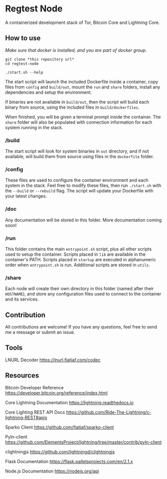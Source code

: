 # Regtest Node

A containerized development stack of Tor, Bitcoin Core and Lightning Core.

## How to use

*Make sure that docker is installed, and you are part of docker group.*

```
git clone *this repository url*
cd regtest-node

./start.sh --help
```

The start script will launch the included Dockerfile inside a container, copy files from `config` and `build/out`, mount the `run` and `share` folders, install any dependencies and setup the environment.

If binaries are not available in `build/out`, then the script will build each binary from source, using the included files in `build/dockerfiles`.

When finished, you will be given a terminal prompt inside the container. The `share` folder will also be populated with connection information for each system running in the stack.

### /build

The start script will look for system binaries in `out` directory, and if not available, will build them from source using files in the `dockerfile` folder.

### /config

These files are used to configure the container environment and each system in the stack. Feel free to modify these files, then run `./start.sh` with the `--build` or `--rebuild` flag. The script will update your Dockerfile with your latest changes.

### /doc

Any documentation will be stored in this folder. More documentation coming soon!

### /run

This folder contains the main `entrypoint.sh` script, plus all other scripts used to setup the container. Scripts placed in `lib` are available in the container's PATH. Scripts placed in `startup` are executed in alphanumeric order when `entrypoint.sh` is run. Additional scripts are stored in `utils`.

### /share

Each node will create their own directory in this folder (named after their `HOSTNAME`), and store any configuration files used to connect to the container and its services.

## Contribution

All contributions are welcome! If you have any questions, feel free to send me a message or submit an issue.

## Tools

LNURL Decoder
https://lnurl.fiatjaf.com/codec
## Resources

Bitcoin Developer Reference
https://developer.bitcoin.org/reference/index.html

Core Lightning Documentation
https://lightning.readthedocs.io

Core Lighting REST API Docs
https://github.com/Ride-The-Lightning/c-lightning-REST#apis

Sparko Client
https://github.com/fiatjaf/sparko-client

Pyln-client
https://github.com/ElementsProject/lightning/tree/master/contrib/pyln-client

clightningjs
https://github.com/lightningd/clightningjs

Flask Documentation
https://flask.palletsprojects.com/en/2.1.x

Node.js Documentation
https://nodejs.org/api
